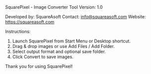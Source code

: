 SquarePixel - Image Converter Tool
Version: 1.0

Developed by: SquareAsoft
Contact: info@squareasoft.com
Website: https://squareasoft.com

Instructions:
1. Launch SquarePixel from Start Menu or Desktop shortcut.
2. Drag & drop images or use Add Files / Add Folder.
3. Select output format and optional save folder.
4. Click Convert to save images.

Thank you for using SquarePixel!
